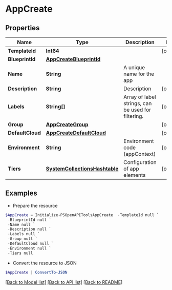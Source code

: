 # AppCreate
## Properties

Name | Type | Description | Notes
------------ | ------------- | ------------- | -------------
**TemplateId** | **Int64** |  | [optional] 
**BlueprintId** | [**AppCreateBlueprintId**](AppCreateBlueprintId.md) |  | 
**Name** | **String** | A unique name for the app | 
**Description** | **String** | Description | [optional] 
**Labels** | **String[]** | Array of label strings, can be used for filtering. | [optional] 
**Group** | [**AppCreateGroup**](AppCreateGroup.md) |  | [optional] 
**DefaultCloud** | [**AppCreateDefaultCloud**](AppCreateDefaultCloud.md) |  | [optional] 
**Environment** | **String** | Environment code (appContext) | [optional] 
**Tiers** | [**SystemCollectionsHashtable**](.md) | Configuration of app elements | [optional] 

## Examples

- Prepare the resource
```powershell
$AppCreate = Initialize-PSOpenAPIToolsAppCreate  -TemplateId null `
 -BlueprintId null `
 -Name null `
 -Description null `
 -Labels null `
 -Group null `
 -DefaultCloud null `
 -Environment null `
 -Tiers null
```

- Convert the resource to JSON
```powershell
$AppCreate | ConvertTo-JSON
```

[[Back to Model list]](../README.md#documentation-for-models) [[Back to API list]](../README.md#documentation-for-api-endpoints) [[Back to README]](../README.md)


